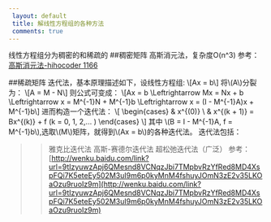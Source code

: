 ```yaml
---
 layout: default
 title: 解线性方程组的各种方法
 comments: true
---
```

线性方程组分为稠密的和稀疏的
##稠密矩阵
高斯消元法，复杂度O(n^3)
参考：[高斯消元法-hihocoder 1166 ](http://jimmyshi22.github.io/myblog/2015/05/20/%E9%AB%98%E6%96%AF%E6%B6%88%E5%85%83%E6%B3%95-hihocoder1166.html)

##稀疏矩阵
迭代法，基本原理描述如下，设线性方程组:
\\[Ax = b\\]
将\\(A\\)分裂为：
\\[A = M - N\\]
则公式可变成：
\\[Ax = b \Leftrightarrow  Mx = Nx + b \Leftrightarrow  x = M^{-1}N + M^{-1}b \Leftrightarrow x = (I - M^{-1}A)x + M^{-1}b\\]
进而构造一个迭代法：
\\[
\begin{cases}
 & x^{(0)}  \\ 
 & x^{(k + 1)} = Bx^{(k)} + f  (k = 0, 1, 2,... )
\end{cases}
\\]
其中 \\(B = I - M^{-1}A, f = M^{-1}b\\),选取\\(M\\)矩阵，就得到\\(Ax = b\\)的各种迭代法。
迭代法包括：
>>雅克比迭代法
>>高斯-赛德尔迭代法
>>超松弛迭代法（广泛）
参考：[http://wenku.baidu.com/link?url=9tIzyuwzApj6QMesnd8VCNqzJbi7TMpbvRzYfRed8MD4XspFQi7K5eteEy502M3uI9m6p0kyMnM4fshuyJOmN3zE2v35LKOaOzu9ruoIz9m](http://wenku.baidu.com/link?url=9tIzyuwzApj6QMesnd8VCNqzJbi7TMpbvRzYfRed8MD4XspFQi7K5eteEy502M3uI9m6p0kyMnM4fshuyJOmN3zE2v35LKOaOzu9ruoIz9m)
